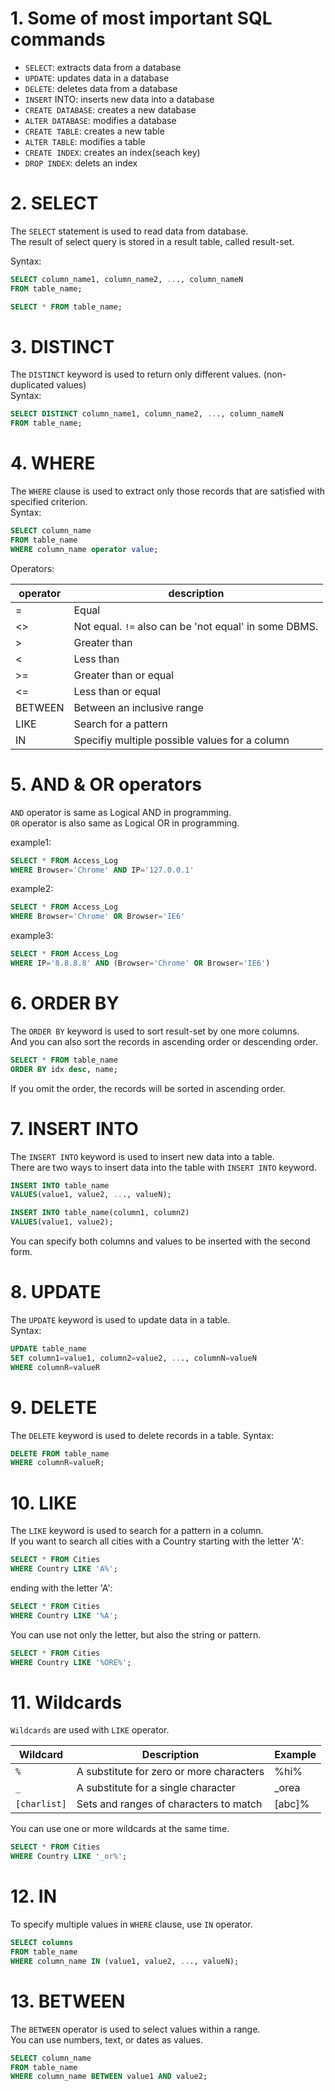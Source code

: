 # 1. Some of most important SQL commands

* `SELECT`: extracts data from a database
* `UPDATE`: updates data in a database
* `DELETE`: deletes data from a database
* `INSERT` INTO: inserts new data into a database
* `CREATE DATABASE`: creates a new database
* `ALTER DATABASE`: modifies a database
* `CREATE TABLE`: creates a new table
* `ALTER TABLE`: modifies a table
* `CREATE INDEX`: creates an index(seach key)
* `DROP INDEX`: delets an index

# 2. SELECT

The `SELECT` statement is used to read data from database.  
The result of select query is stored in a result table, called result-set.  

Syntax:  

```SQL
SELECT column_name1, column_name2, ..., column_nameN
FROM table_name;

SELECT * FROM table_name;
```

# 3. DISTINCT

The `DISTINCT` keyword is used to return only different values. (non-duplicated values)  
Syntax:  

```SQL
SELECT DISTINCT column_name1, column_name2, ..., column_nameN
FROM table_name;
```

# 4. WHERE

The `WHERE` clause is used to extract only those records that are satisfied with specified criterion.  
Syntax:  

```SQL
SELECT column_name
FROM table_name
WHERE column_name operator value;
```
Operators:  

|operator | description|
---|---  
|=|Equal|
|<>|Not equal. `!=` also can be 'not equal' in some DBMS.|
|>|Greater than|
|<|Less than|
|>=|Greater than or equal|
|<=|Less than or equal|
|BETWEEN|Between an inclusive range|
|LIKE|Search for a pattern|
|IN|Specifiy multiple possible values for a column|

# 5. AND & OR operators

`AND` operator is same as Logical AND in programming.  
`OR` operator is also same as Logical OR in programming.  

example1:  

```SQL
SELECT * FROM Access_Log
WHERE Browser='Chrome' AND IP='127.0.0.1'
```

example2:  

```SQL
SELECT * FROM Access_Log
WHERE Browser='Chrome' OR Browser='IE6'
```

example3:  

```SQL
SELECT * FROM Access_Log
WHERE IP='8.8.8.8' AND (Browser='Chrome' OR Browser='IE6')
```

# 6. ORDER BY

The `ORDER BY` keyword is used to sort result-set by one more columns.  
And you can also sort the records in ascending order or descending order.  

```SQL
SELECT * FROM table_name
ORDER BY idx desc, name;
```

If you omit the order, the records will be sorted in ascending order.  

# 7. INSERT INTO

The `INSERT INTO` keyword is used to insert new data into a table.  
There are two ways to insert data into the table with `INSERT INTO` keyword.  

```SQL
INSERT INTO table_name
VALUES(value1, value2, ..., valueN);

INSERT INTO table_name(column1, column2)
VALUES(value1, value2);
```

You can specify both columns and values to be inserted with the second form.  

# 8. UPDATE

The `UPDATE` keyword is used to update data in a table.  
Syntax:  

```SQL
UPDATE table_name
SET column1=value1, column2=value2, ..., columnN=valueN
WHERE columnR=valueR
```

# 9. DELETE

The `DELETE` keyword is used to delete records in a table.
Syntax:  

```SQL
DELETE FROM table_name
WHERE columnR=valueR;
```

# 10. LIKE

The `LIKE` keyword is used to search for a pattern in a column.  
If you want to search all cities with a Country starting with the letter 'A':  

```SQL
SELECT * FROM Cities
WHERE Country LIKE 'A%';
```

ending with the letter 'A':

```SQL
SELECT * FROM Cities
WHERE Country LIKE '%A';
```

You can use not only the letter, but also the string or pattern.  

```SQL
SELECT * FROM Cities
WHERE Country LIKE '%ORE%';
```

# 11. Wildcards

`Wildcards` are used with `LIKE` operator.  

|Wildcard|Description|Example|
-|-|-
|`%`|A substitute for zero or more characters|%hi%|
|`_`|A substitute for a single character|_orea|
|`[charlist]`|Sets and ranges of characters to match|[abc]%|

You can use one or more wildcards at the same time.  

```SQL
SELECT * FROM Cities
WHERE Country LIKE '_or%';
```

# 12. IN

To specify multiple values in `WHERE` clause, use `IN` operator.  

```SQL
SELECT columns
FROM table_name
WHERE column_name IN (value1, value2, ..., valueN);
```

# 13. BETWEEN

The `BETWEEN` operator is used to select values within a range.  
You can use numbers, text, or dates as values.  

```SQL
SELECT column_name
FROM table_name
WHERE column_name BETWEEN value1 AND value2;
```
